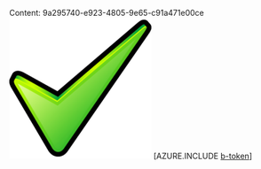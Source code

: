 Content: 9a295740-e923-4805-9e65-c91a471e00ce![image](a2a19d8f-47ff-424f-9739-2abc0411dd54.png)
[AZURE.INCLUDE [b-token](fae6c17a-4338-49ed-ae5b-fcf238960a04.md)]

